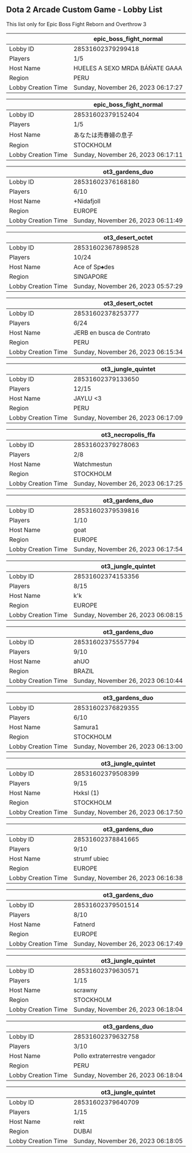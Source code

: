 ## Dota 2 Arcade Custom Game - Lobby List

This list only for Epic Boss Fight Reborn and Overthrow 3

|  | epic_boss_fight_normal |
| ------ | ------ |
| Lobby ID | 28531602379299418 |
| Players | 1/5 |
| Host Name | HUELES A SEXO MRDA BÁÑATE GAAA |
| Region | PERU |
| Lobby Creation Time | Sunday, November 26, 2023 06:17:27 |


|  | epic_boss_fight_normal |
| ------ | ------ |
| Lobby ID | 28531602379152404 |
| Players | 1/5 |
| Host Name | あなたは売春婦の息子 |
| Region | STOCKHOLM |
| Lobby Creation Time | Sunday, November 26, 2023 06:17:11 |


|  | ot3_gardens_duo |
| ------ | ------ |
| Lobby ID | 28531602376168180 |
| Players | 6/10 |
| Host Name | +Nidafjoll |
| Region | EUROPE |
| Lobby Creation Time | Sunday, November 26, 2023 06:11:49 |


|  | ot3_desert_octet |
| ------ | ------ |
| Lobby ID | 28531602367898528 |
| Players | 10/24 |
| Host Name | Ace of Sp♠︎des |
| Region | SINGAPORE |
| Lobby Creation Time | Sunday, November 26, 2023 05:57:29 |


|  | ot3_desert_octet |
| ------ | ------ |
| Lobby ID | 28531602378253777 |
| Players | 6/24 |
| Host Name | JERB en busca de Contrato |
| Region | PERU |
| Lobby Creation Time | Sunday, November 26, 2023 06:15:34 |


|  | ot3_jungle_quintet |
| ------ | ------ |
| Lobby ID | 28531602379133650 |
| Players | 12/15 |
| Host Name | JAYLU <3 |
| Region | PERU |
| Lobby Creation Time | Sunday, November 26, 2023 06:17:09 |


|  | ot3_necropolis_ffa |
| ------ | ------ |
| Lobby ID | 28531602379278063 |
| Players | 2/8 |
| Host Name | Watchmestun |
| Region | STOCKHOLM |
| Lobby Creation Time | Sunday, November 26, 2023 06:17:25 |


|  | ot3_gardens_duo |
| ------ | ------ |
| Lobby ID | 28531602379539816 |
| Players | 1/10 |
| Host Name | goat |
| Region | EUROPE |
| Lobby Creation Time | Sunday, November 26, 2023 06:17:54 |


|  | ot3_jungle_quintet |
| ------ | ------ |
| Lobby ID | 28531602374153356 |
| Players | 8/15 |
| Host Name | k'k |
| Region | EUROPE |
| Lobby Creation Time | Sunday, November 26, 2023 06:08:15 |


|  | ot3_gardens_duo |
| ------ | ------ |
| Lobby ID | 28531602375557794 |
| Players | 9/10 |
| Host Name | ahUO |
| Region | BRAZIL |
| Lobby Creation Time | Sunday, November 26, 2023 06:10:44 |


|  | ot3_gardens_duo |
| ------ | ------ |
| Lobby ID | 28531602376829355 |
| Players | 6/10 |
| Host Name | Samura1 |
| Region | STOCKHOLM |
| Lobby Creation Time | Sunday, November 26, 2023 06:13:00 |


|  | ot3_jungle_quintet |
| ------ | ------ |
| Lobby ID | 28531602379508399 |
| Players | 9/15 |
| Host Name | Hxksl  (1) |
| Region | STOCKHOLM |
| Lobby Creation Time | Sunday, November 26, 2023 06:17:50 |


|  | ot3_gardens_duo |
| ------ | ------ |
| Lobby ID | 28531602378841665 |
| Players | 9/10 |
| Host Name | strumf ubiec |
| Region | EUROPE |
| Lobby Creation Time | Sunday, November 26, 2023 06:16:38 |


|  | ot3_gardens_duo |
| ------ | ------ |
| Lobby ID | 28531602379501514 |
| Players | 8/10 |
| Host Name | Fatnerd |
| Region | EUROPE |
| Lobby Creation Time | Sunday, November 26, 2023 06:17:49 |


|  | ot3_jungle_quintet |
| ------ | ------ |
| Lobby ID | 28531602379630571 |
| Players | 1/15 |
| Host Name | scrawny |
| Region | STOCKHOLM |
| Lobby Creation Time | Sunday, November 26, 2023 06:18:04 |


|  | ot3_gardens_duo |
| ------ | ------ |
| Lobby ID | 28531602379632758 |
| Players | 3/10 |
| Host Name | Pollo extraterrestre vengador |
| Region | PERU |
| Lobby Creation Time | Sunday, November 26, 2023 06:18:04 |


|  | ot3_jungle_quintet |
| ------ | ------ |
| Lobby ID | 28531602379640709 |
| Players | 1/15 |
| Host Name | rekt |
| Region | DUBAI |
| Lobby Creation Time | Sunday, November 26, 2023 06:18:05 |


